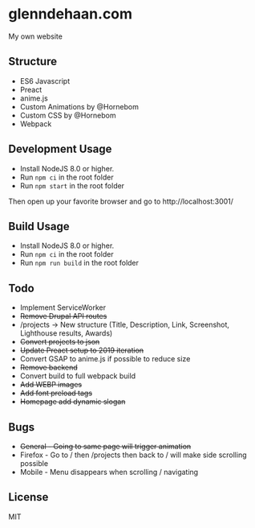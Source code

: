 # glenndehaan.com

My own website

## Structure
- ES6 Javascript
- Preact
- anime.js
- Custom Animations by @Hornebom
- Custom CSS by @Hornebom
- Webpack

## Development Usage
- Install NodeJS 8.0 or higher.
- Run `npm ci` in the root folder
- Run `npm start` in the root folder

Then open up your favorite browser and go to http://localhost:3001/

## Build Usage
- Install NodeJS 8.0 or higher.
- Run `npm ci` in the root folder
- Run `npm run build` in the root folder

## Todo
- Implement ServiceWorker
- ~~Remove Drupal API routes~~
- /projects -> New structure (Title, Description, Link, Screenshot, Lighthouse results, Awards)
- ~~Convert projects to json~~
- ~~Update Preact setup to 2019 iteration~~
- Convert GSAP to anime.js if possible to reduce size
- ~~Remove backend~~
- Convert build to full webpack build
- ~~Add WEBP images~~
- ~~Add font preload tags~~
- ~~Homepage add dynamic slogan~~

## Bugs
- ~~General - Going to same page will trigger animation~~
- Firefox - Go to / then /projects then back to / will make side scrolling possible
- Mobile - Menu disappears when scrolling / navigating

## License

MIT
